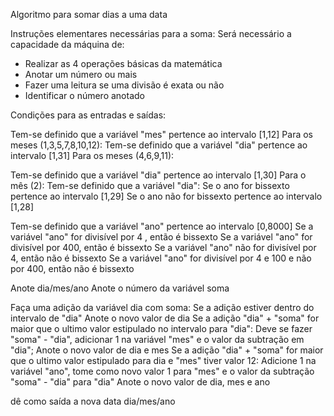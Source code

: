 Algoritmo para somar dias a uma data

Instruções elementares necessárias para a soma:
Será necessário a capacidade da máquina de:
- Realizar as 4 operações básicas da matemática
- Anotar um número ou mais
- Fazer uma leitura se uma divisão é exata ou não
- Identificar o número anotado

Condições para as entradas e saídas:

Tem-se definido que a variável "mes" pertence ao intervalo [1,12]
Para os meses (1,3,5,7,8,10,12):
Tem-se definido que a variável "dia" pertence ao intervalo [1,31]
Para os meses (4,6,9,11):

Tem-se definido que a variável "dia" pertence ao intervalo [1,30]
Para o mês (2):
Tem-se definido que a variável "dia":
Se o ano for bissexto pertence ao intervalo [1,29]
Se o ano não for bissexto pertence ao intervalo [1,28]

Tem-se definido que a variável "ano" pertence ao intervalo [0,8000]
Se a variável "ano" for divisível por 4 , então é bissexto
Se a variável "ano" for divisível por 400, então é bissexto
Se a variável "ano" não for divisível por 4, então não é bissexto
Se a variável "ano" for divisível por 4 e 100 e não por 400, então não é bissexto

Anote dia/mes/ano
Anote o número da variável soma

Faça uma adição da variável dia com soma:
Se a adição estiver dentro do intervalo de "dia"
Anote o novo valor de dia
Se a adição "dia" + "soma" for maior que o ultimo valor estipulado no intervalo para "dia":
Deve se fazer "soma" - "dia", adicionar 1 na variável "mes" e o valor da subtração em "dia";
Anote o novo valor de dia e mes
Se a adição "dia" + "soma" for maior que o ultimo valor estipulado para dia e "mes" tiver valor 12:
Adicione 1 na variável "ano", tome como novo valor 1 para "mes" e o valor da subtração "soma" - "dia" para "dia"
Anote o novo valor de dia, mes e ano


dê como saída a nova data dia/mes/ano















